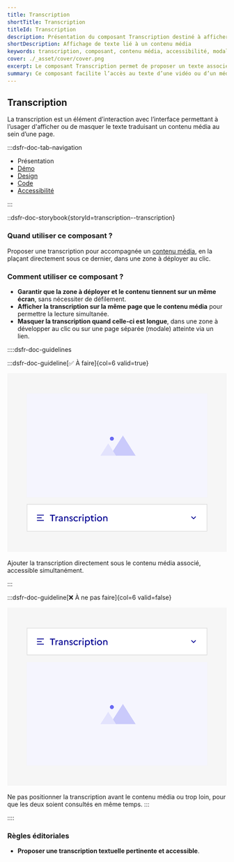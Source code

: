 ```yaml
---
title: Transcription
shortTitle: Transcription
titleId: Transcription
description: Présentation du composant Transcription destiné à afficher un texte associé à un contenu média dans une interface.
shortDescription: Affichage de texte lié à un contenu média
keywords: transcription, composant, contenu média, accessibilité, modale, accordéon, design système, DSFR
cover: ./_asset/cover/cover.png
excerpt: Le composant Transcription permet de proposer un texte associé à un contenu média, à afficher ou masquer dans une interface, sous forme d’accordéon ou de modale.
summary: Ce composant facilite l’accès au texte d’une vidéo ou d’un média pour les usagers qui en ont besoin, en l’affichant sur la même page dans une zone repliable ou via une modale. Il est conçu pour garantir une lecture simultanée fluide et accessible, avec une structure claire et des règles d’intégration strictes.
---
```


## Transcription

La transcription est un élément d’interaction avec l’interface permettant à l’usager d'afficher ou de masquer le texte traduisant un contenu média au sein d’une page.

:::dsfr-doc-tab-navigation

- Présentation
- [Démo](./demo/index.md)
- [Design](./design/index.md)
- [Code](./code/index.md)
- [Accessibilité](./accessibility/index.md)

:::

::dsfr-doc-storybook{storyId=transcription--transcription}

### Quand utiliser ce composant ?

Proposer une transcription pour accompagnée un [contenu média](../../../content/_part/doc/index.md), en la plaçant directement sous ce dernier, dans une zone à déployer au clic.

### Comment utiliser ce composant ?

- **Garantir que la zone à déployer et le contenu tiennent sur un même écran**, sans nécessiter de défilement.
- **Afficher la transcription sur la même page que le contenu média** pour permettre la lecture simultanée.
- **Masquer la transcription quand celle-ci est longue**, dans une zone à développer au clic ou sur une page séparée (modale) atteinte via un lien.

::::dsfr-doc-guidelines

:::dsfr-doc-guideline[✅ À faire]{col=6 valid=true}

![](./_asset/use/do-1.png)

Ajouter la transcription directement sous le contenu média associé, accessible simultanément.

:::

:::dsfr-doc-guideline[❌ À ne pas faire]{col=6 valid=false}

![](./_asset/use/dont-1.png)

Ne pas positionner la transcription avant le contenu média ou trop loin, pour que les deux soient consultés en même temps.
:::

::::

### Règles éditoriales

- **Proposer une transcription textuelle pertinente et accessible**.
